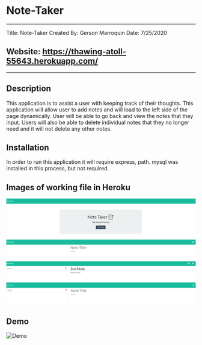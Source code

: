 # Note-Taker

---

Title: Note-Taker
Created By: Gerson Marroquin
Date: 7/25/2020

## Website: https://thawing-atoll-55643.herokuapp.com/

---

## Description

This application is to assist a user with keeping track of their thoughts. This application will allow user to add notes and will load to the left side of the page dynamically.
User will be able to go back and view the notes that they input. Users will also be able to delete individual notes that they no longer need and it will not delete any other notes.

## Installation

In order to run this application it will require express, path. mysql was installed in this process, but not required.

## Images of working file in Heroku

![Image of Home Page](./images/homePage.PNG)
![Image of Notes Page](./images/notesPage.PNG)
![Image of Notes Page](./images/savedNotes.PNG)
![Image of Notes Page](./images/deletedNotes.PNG)

## Demo

![Demo](./images/demo.gif)
